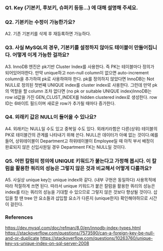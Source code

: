 ### Q1. Key (기본키, 후보키, 슈퍼키 등등...) 에 대해 설명해 주세요.

### Q2. 기본키는 수정이 가능한가요?
A2. 기존 기본키를 삭제 후 재등록하면 가능하다.

### Q3. 사실 MySQL의 경우, 기본키를 설정하지 않아도 테이블이 만들어집니다. 어떻게 이게 가능한 걸까요? 
A3. InnoDB 엔진은 pk기반 Cluster Index를 사용한다. 즉 PK는 테이블마다 정의가 되어있어야한다.
    만약 unique하고 non-null column이 없으면 auto-increment column을 추가하여 pk로 사용하여야 한다.
    pk를 정의하지 않았다면 InnoDB는 Not NULL로 정의된 첫번째 UNIQUE index를 cluster index로 사용한다.
    그런데 만약 pk의 역할을 할 column 조차 없다면 (no pk or suitable UNIQUE index)InnoDB는 row id값을 가진 GEN_CLUST_INDEX를 hidden clustered index로 생성한다. row ID는 6바이트 필드이며 새로운 row가 추가될 때마다 증가한다. 


### Q4. 외래키 값은 NULL이 들어올 수 있나요?
A4. 외래키는 NULL일 수도 있고 중복일 수도 있다. 외래키라함은 다른(상위) 테이블의 PK로 테이블간의 관계를 나타내기 위해 쓴다. 
    NULL은 데이터가 아예 없는 것이다.예를들어, 상위테이블이 Department고 하위테이블이 Employee일 때 아직 부서 배정이 완료되지 않은
    신입사원일 경우 Department FK는 NULL일 것이다.

### Q5. 어떤 칼럼의 정의에 UNIQUE 키워드가 붙는다고 가정해 봅시다. 이 칼럼을 활용한 쿼리의 성능은 그렇지 않은 것과 비교해서 어떻게 다를까요?
A5. 사실상 unique key는 unique index와 같다. (내부 구현은 동일하다) 사용목적에 따라 적절하게 쓰면 된다. 
    따라서 unique 키워드가 붙은 칼럼을 활용한 쿼리의 성능은 index를 타는 쿼리의 성능을 기대할 수 있으므로 그렇지 않은 것보다 향상될 것이다. 삽입을 할 땐 tree 안 요소들과 삽입할 요소가 다른지 (unique한지) 확인해야하므로 시간이 걸린다.

### References
https://dev.mysql.com/doc/refman/8.0/en/innodb-index-types.html
https://stackoverflow.com/questions/7573590/can-a-foreign-key-be-null-and-or-duplicate
https://stackoverflow.com/questions/10263760/unique-key-vs-unique-index-on-sql-server-2008
